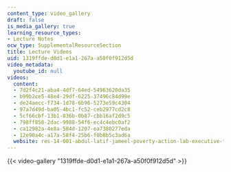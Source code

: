 ```yaml
---
content_type: video_gallery
draft: false
is_media_gallery: true
learning_resource_types:
- Lecture Notes
ocw_type: SupplementalResourceSection
title: Lecture Videos
uid: 1319ffde-d0d1-e1a1-267a-a50f0f912d5d
video_metadata:
  youtube_id: null
videos:
  content:
  - 7d2f4c21-aba4-4df7-64ed-54963620da35
  - b99b2ce5-48e4-29df-6225-37496c84d99e
  - de24aecc-f734-1d78-6b96-5273e59c4304
  - 97a7d49d-ba05-4bc1-fc52-ceb2977cd2c8
  - 5cf66cbf-13b1-836b-0b87-cbb16af2d9c5
  - 798ff858-2dac-9988-54f6-ec4c4ebc0af2
  - ca12982a-4e8a-584d-1207-ea7380277eda
  - 12e90a4c-a17a-58f4-25b6-f0b8b5c3ad6a
  website: res-14-001-abdul-latif-jameel-poverty-action-lab-executive-training-evaluating-social-programs-2009-spring-2009
---
```

{{< video-gallery "1319ffde-d0d1-e1a1-267a-a50f0f912d5d" >}}